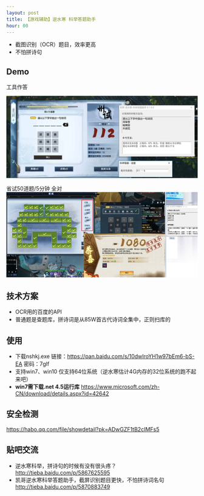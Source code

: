 ```yaml
---
layout: post
title: 【游戏辅助】逆水寒 科举答题助手
hour: 00
---
```


- 截图识别（OCR）题目，效率更高
- 不怕拼诗句

## Demo
工具作答

![效果图](/public/nsh-kj/demo.jpg)


省试50道题/5分钟 全对
![省试](/public/nsh-kj/demo-dist.jpg)

## 技术方案
- OCR用的百度的API
- 普通题是查题库，拼诗词是从85W首古代诗词全集中，正则扫库的

## 使用
- 下载nshkj.exe 链接：https://pan.baidu.com/s/10dwIroYH1w97bEm6-bS-EA 密码：7glf
- 支持win7、win10 仅支持64位系统（逆水寒估计4G内存的32位系统的跑不起来吧）
- **win7需下载.net 4.5运行库** https://www.microsoft.com/zh-CN/download/details.aspx?id=42642

## 安全检测
https://habo.qq.com/file/showdetail?pk=ADwGZF1tB2cIMFs5

## 贴吧交流
- 逆水寒科举，拼诗句的时候有没有很头疼？  http://tieba.baidu.com/p/5867625595
- 凯哥逆水寒科举答题助手，截屏识别题目更快，不怕拼诗词名句 http://tieba.baidu.com/p/5870883749